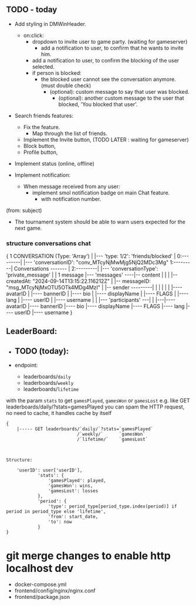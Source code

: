 ## TODO - today

- Add styling in DMWinHeader.
	- on:click:
		- dropdown to invite user to game party. (waiting for gameserver)
			- add a notification to user, to confirm that he wants to invite him.
		- add a notification to user, to confirm the blocking of the user selected.
		- if person is blocked:
			- the blocked user cannot see the conversation anymore. (must double check)
				- (optional): custom message to say that user was blocked.
					- (optional): another custom message to the user that blocked, 'You blocked that user'.

- Search friends features:
	- Fix the feature.
		- Map through the list of friends.
	- Implement the Invite button, (TODO LATER : waiting for gameserver)
	- Block button,
	- Profile button,

- Implement status (online, offline)

- Implement notification:
	- When message received from any user:
		- implement smol notification badge on main Chat feature.
			- with notification number.

 (from: subject)
- The tournament system should be able to warn users expected for the next game.


### structure conversations chat

{
									1 CONVERSATION (Type: 'Array')
									   |
									   |--- 'type: 1/2': 'friends/blocked'
									   |
	0:---------|                       |--- 'conversationID': "conv_MTcyNjMwMjg5NjQ2MDc3Mg"
	1:---------| Conversations ------- |
	2:---------|                       |--- 'conversationType': 'private_message'
	                                   |
									   |                  1 message
									   |--- 'messages' ----|-- content
								       |                   |
								       |                   |-- createdAt: "2024-09-14T13:15:22.116212Z"
								       |                   |-- messageID: "msg_MTcyNjMxOTU5OTk4MDg4MzI"
								       |                   |-- sender ---------|
								       |				                       |
								       |									   |
								       |									   |---- avatarID
								       |									   |---- bannerID
								       |									   |---- bio
								       |									   |---- displayName
								       |									   |---- FLAGS
								       |									   |---- lang
								       |									   |---- userID
								       |									   |---- username
									   |
									   |
									   |--- 'participants' ---|
									                          |
															  |---|---- avatarID
								        						  |---- bannerID
								        					      |---- bio
								        					      |---- displayName
								        					      |---- FLAGS
								        						  |---- lang
								        						  |---- userID
								        						  |---- username
}




## LeaderBoard:

- TODO (today):
	-

- endpoint:
	- leaderboards/`daily`
	- leaderboards/`weekly`
	- leaderboards/`lifetime`

with the param `stats` to get `gamesPlayed`, `gamesWon` or `gamesLost`
e.g. like GET leaderboards/daily/?stats=gamesPlayed
you can spam the HTTP request, no need to cache, it handles cache by itself

```
{
	|----- GET leaderboards/`daily/`?stats=`gamesPlayed`
						   /`weekly/`      `gamesWon`
						   /`lifetime/`    `gamesLost`



Structure:

	'userID': user['userID'],
			'stats': {
				'gamesPlayed': played,
				'gamesWon': wins,
				'gamesLost': losses
			},
			'period': {
				'type': period_type[period_type.index(period)] if period in period_type else 'lifetime',
				'from': start_date,
				'to': now
			}
}
```

# git merge changes to enable http localhost dev

- docker-compose.yml
- frontend/config/nginx/nginx.conf
- frontend/package.json
